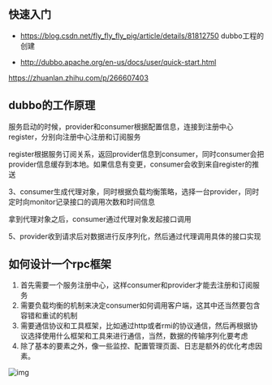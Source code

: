 ## 快速入门

* https://blog.csdn.net/fly_fly_fly_pig/article/details/81812750 dubbo工程的创建

* http://dubbo.apache.org/en-us/docs/user/quick-start.html



https://zhuanlan.zhihu.com/p/266607403

## dubbo的工作原理

服务启动的时候，provider和consumer根据配置信息，连接到注册中心register，分别向注册中心注册和订阅服务
 

register根据服务订阅关系，返回provider信息到consumer，同时consumer会把provider信息缓存到本地。如果信息有变更，consumer会收到来自register的推送
 

3、consumer生成代理对象，同时根据负载均衡策略，选择一台provider，同时定时向monitor记录接口的调用次数和时间信息

拿到代理对象之后，consumer通过代理对象发起接口调用
 

5、provider收到请求后对数据进行反序列化，然后通过代理调用具体的接口实现



## 如何设计一个rpc框架

1. 首先需要一个服务注册中心，这样consumer和provider才能去注册和订阅服务
2. 需要负载均衡的机制来决定consumer如何调用客户端，这其中还当然要包含容错和重试的机制
3. 需要通信协议和工具框架，比如通过http或者rmi的协议通信，然后再根据协议选择使用什么框架和工具来进行通信，当然，数据的传输序列化要考虑
4. 除了基本的要素之外，像一些监控、配置管理页面、日志是额外的优化考虑因素。

![img](https://pic4.zhimg.com/80/v2-31d20842a882bac4d6e5df2abd13992b_1440w.jpg)